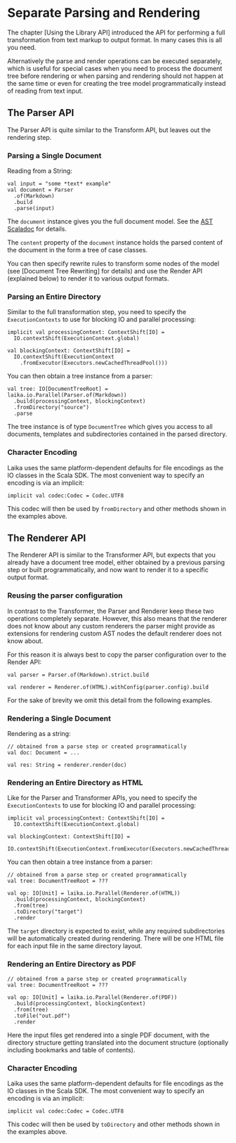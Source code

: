 
Separate Parsing and Rendering
==============================

The chapter [Using the Library API] introduced the API
for performing a full transformation from text markup to
output format. In many cases this is all you need.

Alternatively the parse and render operations can be executed
separately, which is useful for special cases when you need to 
process the document tree before rendering or when parsing 
and rendering should not happen at the same time or even for
creating the tree model programmatically instead of reading
from text input.


The Parser API
--------------

The Parser API is quite similar to the Transform API, but leaves
out the rendering step.


### Parsing a Single Document

Reading from a String:

    val input = "some *text* example"    
    val document = Parser
      .of(Markdown)
      .build
      .parse(input)

The `document` instance gives you the full document model. See
the [AST Scaladoc][ast-scaladoc] for details.

The `content` property of the `document` instance holds
the parsed content of the document in the form a tree 
of case classes.

You can then specify rewrite
rules to transform some nodes of the model (see [Document Tree Rewriting] for 
details) and use the Render API (explained below) to render
it to various output formats.


### Parsing an Entire Directory

Similar to the full transformation step, you need to specify the `ExecutionContexts`
to use for blocking IO and parallel processing:

    implicit val processingContext: ContextShift[IO] = 
      IO.contextShift(ExecutionContext.global)
      
    val blockingContext: ContextShift[IO] = 
      IO.contextShift(ExecutionContext
        .fromExecutor(Executors.newCachedThreadPool()))

You can then obtain a tree instance from a parser:

    val tree: IO[DocumentTreeRoot] = laika.io.Parallel(Parser.of(Markdown))
      .build(processingContext, blockingContext)
      .fromDirectory("source")
      .parse

The tree instance is of type `DocumentTree` which gives you access
to all documents, templates and subdirectories contained in the
parsed directory.



### Character Encoding

Laika uses the same platform-dependent defaults for file encodings as the
IO classes in the Scala SDK. The most convenient way to specify an encoding
is via an implicit:

    implicit val codec:Codec = Codec.UTF8

This codec will then be used by `fromDirectory` and other methods 
shown in the examples above.


[ast-scaladoc]: ../api/laika/ast/
    

The Renderer API
----------------

The Renderer API is similar to the Transformer API, but expects
that you already have a document tree model, either obtained
by a previous parsing step or built programmatically, and now
want to render it to a specific output format.


### Reusing the parser configuration

In contrast to the Transformer, the Parser and Renderer keep these
two operations completely separate. However, this also means that the
renderer does not know about any custom renderers the parser might 
provide as extensions for rendering custom AST nodes the default renderer
does not know about.

For this reason it is always best to copy the parser configuration over
to the Render API:

    val parser = Parser.of(Markdown).strict.build
    
    val renderer = Renderer.of(HTML).withConfig(parser.config).build

For the sake of brevity we omit this detail from the following examples.


### Rendering a Single Document

Rendering as a string:

    // obtained from a parse step or created programmatically
    val doc: Document = ... 
    
    val res: String = renderer.render(doc)


### Rendering an Entire Directory as HTML

Like for the Parser and Transformer APIs, you need to specify the `ExecutionContexts`
to use for blocking IO and parallel processing:

    implicit val processingContext: ContextShift[IO] = 
      IO.contextShift(ExecutionContext.global)
      
    val blockingContext: ContextShift[IO] = 
      IO.contextShift(ExecutionContext.fromExecutor(Executors.newCachedThreadPool()))

You can then obtain a tree instance from a parser:

    // obtained from a parse step or created programmatically
    val tree: DocumentTreeRoot = ???
        
    val op: IO[Unit] = laika.io.Parallel(Renderer.of(HTML))
      .build(processingContext, blockingContext)
      .from(tree)
      .toDirectory("target")
      .render

The `target` directory is expected to exist, while any required
subdirectories will be automatically created during rendering. There
will be one HTML file for each input file in the same directory layout.


### Rendering an Entire Directory as PDF

    // obtained from a parse step or created programmatically
    val tree: DocumentTreeRoot = ???
        
    val op: IO[Unit] = laika.io.Parallel(Renderer.of(PDF))
      .build(processingContext, blockingContext)
      .from(tree)
      .toFile("out.pdf")
      .render    

Here the input files get rendered into a single PDF document, with
the directory structure getting translated into the document structure
(optionally including bookmarks and table of contents).


### Character Encoding

Laika uses the same platform-dependent defaults for file encodings as the
IO classes in the Scala SDK. The most convenient way to specify an encoding
is via an implicit:

    implicit val codec:Codec = Codec.UTF8

This codec will then be used by `toDirectory` and other methods 
shown in the examples above.

